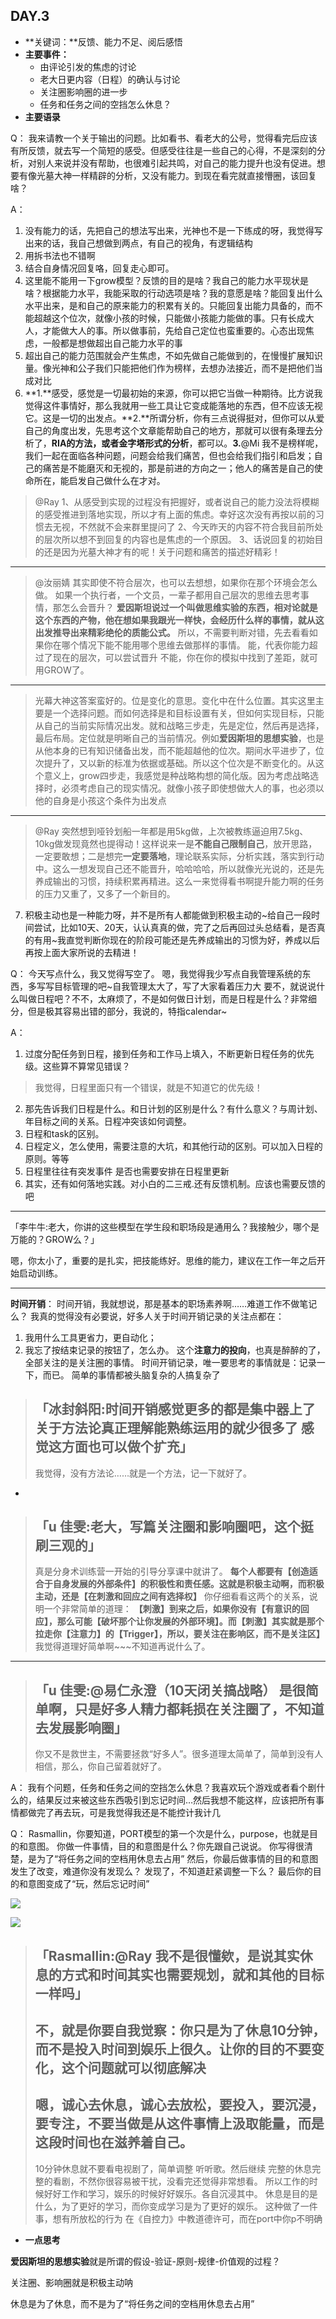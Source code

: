 ## DAY.3
+ **关键词：**反馈、能力不足、阅后感悟
+ **主要事件：**
    + 由评论引发的焦虑的讨论
    + 老大日更内容（日程）的确认与讨论
    + 关注圈影响圈的进一步
    + 任务和任务之间的空挡怎么休息？
+ **主要语录**

Q：
我来请教一个关于输出的问题。比如看书、看老大的公号，觉得看完后应该有所反馈，就去写一个简短的感受。但感受往往是一些自己的心得，不是深刻的分析，对别人来说并没有帮助，也很难引起共鸣，对自己的能力提升也没有促进。想要有像光墓大神一样精辟的分析，又没有能力。到现在看完就直接懵圈，该回复啥？

A：
1. 没有能力的话，先把自己的想法写出来，光神也不是一下练成的呀，我觉得写出来的话，我自己想做到两点，有自己的视角，有逻辑结构
2. 用拆书法也不错啊
3. 结合自身情况回复咯，回复走心即可。
4. 这里能不能用一下grow模型？反馈的目的是啥？我自己的能力水平现状是啥？根据能力水平，我能采取的行动选项是啥？我的意愿是啥？能回复出什么水平出来，是和自己的原来能力的积累有关的。只能回复出能力具备的，而不能超越这个位次，就像小孩的时候，只能做小孩能力能做的事。只有长成大人，才能做大人的事。所以做事前，先给自己定位也蛮重要的。心态出现焦虑，一般都是想做超出自己能力水平的事
5. 超出自己的能力范围就会产生焦虑，不如先做自己能做到的，在慢慢扩展知识量。像光神和公子我们只能把他们作为榜样，去想办法接近，而不是把他们当成对比
6. **1.**感受，感觉是一切最初始的来源，你可以把它当做一种期待。比方说我觉得这件事情好，那么我就用一些工具让它变成能落地的东西，但不应该无视它。这是一切的出发点。**2.**所谓分析，你有三点说得挺对，但你可以从爱自己的角度出发，先思考这个文章能帮助自己的地方，那就可以很有条理去分析了，**RIA的方法，或者金字塔形式的分析**，都可以。**3.**@Mi 我不是榜样呢，我们一起在面临各种问题，问题会给我们痛苦，但也会给我们指引和启发；自己的痛苦是不能磨灭和无视的，那是前进的方向之一；他人的痛苦是自己的使命所在，能启发自己做什么在才对。

> @Ray 
1、从感受到实现的过程没有把握好，或者说自己的能力没法将模糊的感受推进到落地实现，所以才有上面的焦虑。幸好这次没有再按以前的习惯去无视，不然就不会来群里提问了
2、今天昨天的内容不符合我目前所处的层次所以想不到回复的内容也是焦虑的一个原因。
3、话说回复的初始目的还是因为光墓大神才有的呢！关于问题和痛苦的描述好精彩！
- - - - -
> @汝丽婧 
其实即使不符合层次，也可以去想想，如果你在那个环境会怎么做。
如果一个执行者，一个文员，一辈子都用自己层次的思维去思考事情，那怎么会晋升？
**爱因斯坦说过一个叫做思维实验的东西，相对论就是这个东西的产物，他在想如果我跟光一样快，会经历什么样的事情，就从这出发推导出来精彩绝伦的质能公式。**
所以，不需要判断对错，先去看看如果你在哪个情况下能不能用哪个思维去做那样的事情。
能，代表你能力超过了现在的层次，可以尝试晋升
不能，你在你的模拟中找到了差距，就可用GROW了。
- - - - --
> 光幕大神这答案蛮好的。位是变化的意思。变化中在什么位置。其实这里主要是一个选择问题。而如何选择是和目标设置有关，但如何实现目标，只能从自己的当前实际情况出发。就和战略三步走，先是定位，然后再是选择，最后布局。定位就是明晰自己的当前情况。例如**爱因斯坦的思想实验**，也是从他本身的已有知识储备出发，而不能超越他的位次。期间水平进步了，位次提升了，又以新的标准为依据或基础。所以这个位次是不断变化的。从这个意义上，grow四步走，我感觉是种战略构想的简化版。因为考虑战略选择时，必须考虑自己的现实情况。就像小孩子即使想做大人的事，也必须以他的自身是小孩这个条件为出发点
- - - - --
> @Ray 突然想到哑铃划船一年都是用5kg做，上次被教练逼迫用7.5kg、10kg做发现竟然也提得动！这样说来一是**不能自己限制自己**，放开思路，一定要敢想；二是想完**一定要落地**，理论联系实际，分析实践，落实到行动中。这么一想发现自己还不能晋升，哈哈哈哈，所以就像光光说的，还是先养成输出的习惯，持续积累再精进。这么一来觉得看书啊提升能力啊的任务的压力又重了，又多了一个新目的。


7. 积极主动也是一种能力呀，并不是所有人都能做到积极主动的~给自己一段时间尝试，比如10天、20天，认认真真的做，完了之后再回过头总结看，是否真的有用~我直觉判断你现在的阶段可能还是先养成输出的习惯为好，养成以后再按上面大家所说的去精进！

Q：
今天写点什么，我又觉得写空了。
嗯，我觉得我少写点自我管理系统的东西，多写写目标管理的吧~自我管理太大了，写了大家看着压力大
要不，就说说什么叫做日程吧？不不，太麻烦了，不是如何做日计划，而是日程是什么？非常细分，但是极其容易出错的部分，我说的，特指calendar~

A：
1. 过度分配任务到日程，接到任务和工作马上填入，不断更新日程任务的优先级。这些算不算常见错误？
> 我觉得，日程里面只有一个错误，就是不知道它的优先级！

2. 那先告诉我们日程是什么。和日计划的区别是什么？有什么意义？与周计划、年目标之间的关系。日程冲突该如何调整。
3. 日程和task的区别。
4. 日程定义，怎么使用，需要注意的大坑，和其他行动的区别。可以加入日程的原则。等等
5. 日程里往往有突发事件 是否也需要安排在日程里更新
6. 其实，还有如何落地实践。对小白的二三戒.还有反馈机制。应该也需要反馈的吧

- - - - - - - - - - - - - - -

「李牛牛:老大，你讲的这些模型在学生段和职场段是通用么？我接触少，哪个是万能的？GROW么？」

嗯，你太小了，重要的是扎实，把技能练好。思维的能力，建议在工作一年之后开始启动训练。

- - - - - - - - - - - - - - -

**时间开销**：
时间开销，我就想说，那是基本的职场素养啊……难道工作不做笔记么？
我真的觉得没有必要说，好多人关于时间开销记录的关注点都在：
1. 我用什么工具更省力，更自动化；
2. 我忘了按结束记录的按钮了，怎么办。
这个**注意力的投向**，也真是醉醉的了，全部关注的是关注圈的事情。
时间开销记录，唯一要思考的事情就是：记录一下，而已。
简单的事情都被头脑复杂的人搞复杂了

>「冰封斜阳:时间开销感觉更多的都是集中器上了 关于方法论真正理解能熟练运用的就少很多了 感觉这方面也可以做个扩充」
> ----
>我觉得，没有方法论……就是一个方法，记一下就好了。



-
>
> 「u 佳雯:老大，写篇关注圈和影响圈吧，这个挺刷三观的」
> ---
> 真是分身术训练营一开始的引导分享课中就讲了。
**每个人都要有【创造适合于自身发展的外部条件】的积极性和责任感。这就是积极主动啊，而积极主动，还是【在刺激和回应之间有选择权】**
你仔细看看这两个的关系，说明一个非常简单的道理：
**【刺激】到来之后，如果你没有【有意识的回应】，那么可能【破坏那个让你发展的外部环境】。而【刺激】其实就是那个拉走你【注意力】的【Trigger】，所以，要关注在影响区，而不是关注区】**
我觉得道理好简单啊~~~不知道再说什么了。

- - - - --

> 「u 佳雯:@易仁永澄（10天闭关搞战略） 是很简单啊，只是好多人精力都耗损在关注圈了，不知道去发展影响圈」
> ----
> 你又不是救世主，不需要拯救“好多人”。很多道理太简单了，简单到没有人相信，那么，你自己留着就好了。

A：
我有个问题，任务和任务之间的空挡怎么休息？我喜欢玩个游戏或者看个剧什么的，结果反过来被这些东西吸引到忘记时间…然后我想不能这样，应该把所有事情都做完了再去玩，可是我觉得我还是不能控计我计几

Q：
Rasmallin，你要知道，PORT模型的第一个次是什么，purpose，也就是目的和意图。
你做一件事情，目的和意图是什么？你先跟自己说说。
你写得很清楚，是为了“将任务之间的空档用休息去占用”
然后，你最后做事情的目的和意图发生了改变，难道你没有发现么？
发现了，不知道赶紧调整一下么？
最后你的目的和意图变成了“玩，然后忘记时间”

![](./_image/d7838b12c15e9fe73917203f89b7d14.jpg)

![](./_image/b724ed30dc93310704cecc39a72a760.jpg)

> 「Rasmallin:@Ray 我不是很懂欸，是说其实休息的方式和时间其实也需要规划，就和其他的目标一样吗」
> ---
> 不，就是你要自我觉察：你只是为了休息10分钟，而不是投入时间到娱乐上很久。让你的目的不要变化，这个问题就可以彻底解决
> ----
> 嗯，诚心去休息，诚心去放松，要投入，要沉浸，要专注，不要当做是从这件事情上汲取能量，而是这段时间也在滋养着自己。
> ----
> 10分钟休息就不要看电视剧了，简单调整 听听歌。然后继续
完整的休息完整的看剧，不然你很容易被干扰，没看完还觉得非常想看。
所以工作的时候好好工作和学习，娱乐的时候好好娱乐。各自沉浸其中。
休息是目的是什么，为了更好的学习，而你变成学习是为了更好的娱乐。
这种做了一件事，想有所放松的行为 在《自控力》中教道德许可，而在port中你p不明确

+ **一点思考**

**爱因斯坦的思想实验**就是所谓的假设-验证-原则-规律-价值观的过程？

关注圈、影响圈就是积极主动呐

休息是为了休息，而不是为了“将任务之间的空档用休息去占用”